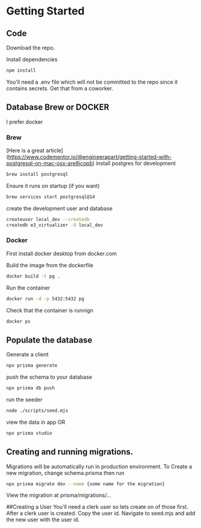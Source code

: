 # Getting Started
## Code
Download the repo.

Install dependencies
```bash
npm install
```

You'll need a .env file which will not be committed to the repo since it contains secrets. Get that from a coworker.

## Database Brew or DOCKER
I prefer docker

### Brew
[Here is a great article] (https://www.codementor.io/@engineerapart/getting-started-with-postgresql-on-mac-osx-are8jcopb)
install postgres for development
```bash
brew install postgresql
```

Ensure it runs on startup (if you want)
```bash
brew services start postgresql@14
```

create the development user and database
```bash
createuser local_dev --createdb
createdb e3_virtualizer -U local_dev
```

### Docker
First install docker desktop from docker.com

Build the image from the dockerfile
```bash
docker build -t pg .
```

Run the container
```bash
docker run -d -p 5432:5432 pg
```

Check that the container is runnign
```bash
docker ps
```

## Populate the database
Generate a client
```bash
npx prisma generate
```

push the schema to your database
```bash
npx prisma db push
```

run the seeder
```bash
node ./scripts/seed.mjs
```

view the data in app OR 
```bash 
npx prisma studio
```

## Creating and running migrations.
Migrations will be automatically run in production environment.
To Create a new migration, change schema.prisma then run
```bash
npx prisma migrate dev --name {some name for the migration}
```
View the migration at prisma/migrations/...

##Creating a User
You'll need a clerk user so lets create  on of those first. 
After a clerk user is created. Copy the user id.
Navigate to seed.mjs and add the new user with the user id.
